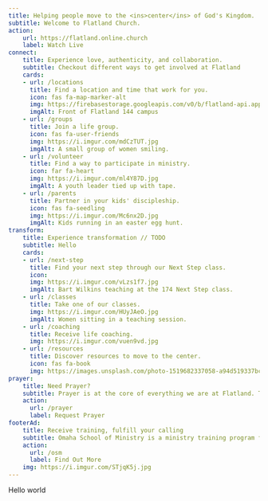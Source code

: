 ```yaml
---
title: Helping people move to the <ins>center</ins> of God's Kingdom.
subtitle: Welcome to Flatland Church.
action:
    url: https://flatland.online.church
    label: Watch Live
connect:
    title: Experience love, authenticity, and collaboration.
    subtitle: Checkout different ways to get involved at Flatland
    cards:
    - url: /locations
      title: Find a location and time that work for you.
      icon: fas fa-map-marker-alt
      img: https://firebasestorage.googleapis.com/v0/b/flatland-api.appspot.com/o/IMG_1305.JPG?alt=media&token=c3bf8aaf-535b-4b68-83f7-70da6b8ea8ce
      imgAlt: Front of Flatland 144 campus
    - url: /groups
      title: Join a life group.
      icon: fas fa-user-friends
      img: https://i.imgur.com/mdCzTUT.jpg
      imgAlt: A small group of women smiling.
    - url: /volunteer
      title: Find a way to participate in ministry.
      icon: far fa-heart
      img: https://i.imgur.com/ml4Y87D.jpg
      imgAlt: A youth leader tied up with tape.
    - url: /parents
      title: Partner in your kids' discipleship.
      icon: fas fa-seedling
      img: https://i.imgur.com/Mc6nx2D.jpg
      imgAlt: Kids running in an easter egg hunt.
transform:
    title: Experience transformation // TODO
    subtitle: Hello
    cards:
    - url: /next-step
      title: Find your next step through our Next Step class.
      icon: 
      img: https://i.imgur.com/vLzs1f7.jpg
      imgAlt: Bart Wilkins teaching at the 174 Next Step class.
    - url: /classes
      title: Take one of our classes.
      img: https://i.imgur.com/HUyJAeO.jpg
      imgAlt: Women sitting in a teaching session.
    - url: /coaching
      title: Receive life coaching.
      img: https://i.imgur.com/vuen9vd.jpg
    - url: /resources
      title: Discover resources to move to the center.
      icon: fas fa-book
      img: https://images.unsplash.com/photo-1519682337058-a94d519337bc?ixlib=rb-1.2.1&ixid=eyJhcHBfaWQiOjEyMDd9&auto=format&fit=crop&w=1350&q=80
prayer:
    title: Need Prayer?
    subtitle: Prayer is at the core of everything we are at Flatland. The Apostle Paul encouraged his friends to never stop praying. We want to prayer for you in your time of need.
    action:
      url: /prayer
      label: Request Prayer
footerAd:
    title: Receive training, fulfill your calling
    subtitle: Omaha School of Ministry is a ministry training program from Flatland Church.  
    action:
      url: /osm
      label: Find Out More
    img: https://i.imgur.com/STjqK5j.jpg
---
```


Hello world

